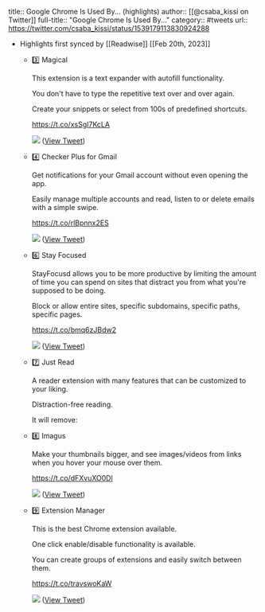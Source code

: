 title:: Google Chrome Is Used By... (highlights)
author:: [[@csaba_kissi on Twitter]]
full-title:: "Google Chrome Is Used By..."
category:: #tweets
url:: https://twitter.com/csaba_kissi/status/1539179113830924288

- Highlights first synced by [[Readwise]] [[Feb 20th, 2023]]
	- 3️⃣ Magical
	  
	  This extension is a text expander with autofill functionality.
	  
	  You don't have to type the repetitive text over and over again. 
	  
	  Create your snippets or select from 100s of predefined shortcuts.
	  
	  https://t.co/xsSgI7KcLA 
	  
	  ![](https://pbs.twimg.com/media/FVxDMY4XoAEGuHx.jpg) ([View Tweet](https://twitter.com/csaba_kissi/status/1539179127806337024))
	- 4️⃣ Checker Plus for Gmail
	  
	  Get notifications for your Gmail account without even opening the app.
	  
	  Easily manage multiple accounts and read, listen to or delete emails with a simple swipe.
	  
	  https://t.co/rlBpnnx2ES 
	  
	  ![](https://pbs.twimg.com/media/FVxDM7cXEAEgBs7.jpg) ([View Tweet](https://twitter.com/csaba_kissi/status/1539179132826820609))
	- 6️⃣ Stay Focused
	  
	  StayFocusd allows you to be more productive by limiting the amount of time you can spend on sites that distract you from what you're supposed to be doing.
	  
	  Block or allow entire sites, specific subdomains, specific paths, specific pages.
	  
	  https://t.co/bmq6zJBdw2 
	  
	  ![](https://pbs.twimg.com/media/FVxDN6zWAAEhCYv.jpg) ([View Tweet](https://twitter.com/csaba_kissi/status/1539179142666768384))
	- 7️⃣  Just Read
	  
	  A reader extension with many features that can be customized to your liking.
	  
	  Distraction-free reading.
	  
	  It will remove:
	- 8️⃣ Imagus
	  
	  Make your thumbnails bigger, and see images/videos from links when you hover your mouse over them.
	  
	  https://t.co/dFXvuXO0Dl 
	  
	  ![](https://pbs.twimg.com/media/FVxDO72XEAAAZmg.jpg) ([View Tweet](https://twitter.com/csaba_kissi/status/1539179152699494401))
	- 9️⃣ Extension Manager
	  
	  This is the best Chrome extension available. 
	  
	  One click enable/disable functionality is available.
	  
	  You can create groups of extensions and easily switch between them.
	  
	  https://t.co/travswoKaW 
	  
	  ![](https://pbs.twimg.com/media/FVxDPctWUAEpVsu.jpg) ([View Tweet](https://twitter.com/csaba_kissi/status/1539179157782937603))